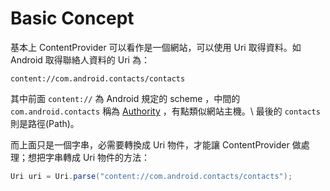 # Basic Concept

基本上 ContentProvider 可以看作是一個網站，可以使用 Uri 取得資料。如 Android 取得聯絡人資料的 Uri 為：

```
content://com.android.contacts/contacts
```

其中前面 `content://` 為 Android 規定的 scheme ，中間的 `com.android.contacts` 稱為 [Authority](http://developer.android.com/guide/topics/manifest/provider-element.html) ，有點類似網站主機。\\
最後的 `contacts` 則是路徑(Path)。

而上面只是一個字串，必需要轉換成 Uri 物件，才能讓 ContentProvider 做處理；想把字串轉成 Uri 物件的方法：

```java
Uri uri = Uri.parse("content://com.android.contacts/contacts");
```
